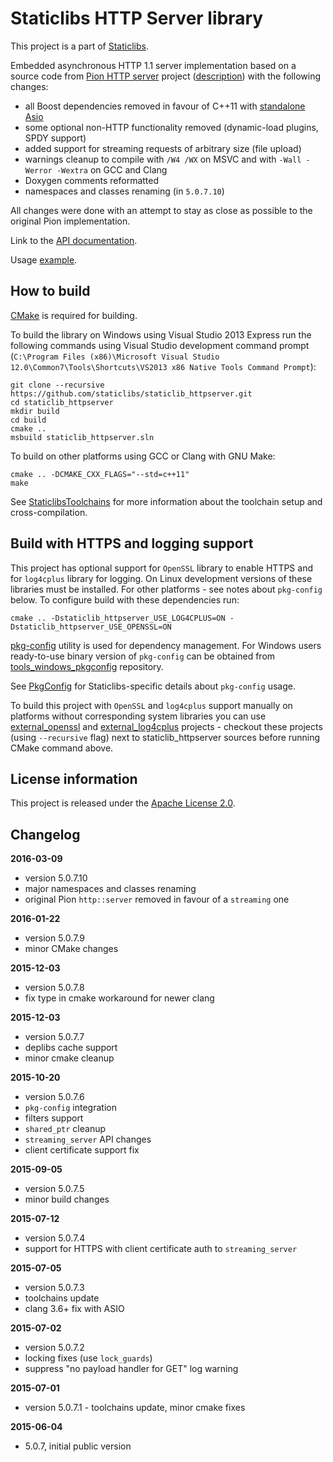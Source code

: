 Staticlibs HTTP Server library
==============================

This project is a part of [Staticlibs](http://staticlibs.net/).

Embedded asynchronous HTTP 1.1 server implementation based on a source code from [Pion HTTP server](https://github.com/splunk/pion)
project ([description](http://sourceforge.net/p/pion/mailman/message/32075645/)) with the following changes:

 - all Boost dependencies removed in favour of C++11 with [standalone Asio](https://think-async.com/Asio/AsioStandalone)
 - some optional non-HTTP functionality removed (dynamic-load plugins, SPDY support)
 - added support for streaming requests  of arbitrary size (file upload)
 - warnings cleanup to compile with `/W4 /WX` on MSVC and with `-Wall -Werror -Wextra` on GCC and Clang
 - Doxygen comments reformatted
 - namespaces and classes renaming (in `5.0.7.10`)

All changes were done with an attempt to stay as close as possible to the original Pion implementation.

Link to the [API documentation](http://staticlibs.github.io/staticlib_httpserver/docs/html/namespacepion_1_1http.html).

Usage [example](https://github.com/staticlibs/staticlib_httpserver/blob/master/test/pion_test.cpp).

How to build
------------

[CMake](http://cmake.org/) is required for building.

To build the library on Windows using Visual Studio 2013 Express run the following commands using
Visual Studio development command prompt 
(`C:\Program Files (x86)\Microsoft Visual Studio 12.0\Common7\Tools\Shortcuts\VS2013 x86 Native Tools Command Prompt`):

    git clone --recursive https://github.com/staticlibs/staticlib_httpserver.git
    cd staticlib_httpserver
    mkdir build
    cd build
    cmake ..
    msbuild staticlib_httpserver.sln

To build on other platforms using GCC or Clang with GNU Make:

    cmake .. -DCMAKE_CXX_FLAGS="--std=c++11"
    make

See [StaticlibsToolchains](https://github.com/staticlibs/wiki/wiki/StaticlibsToolchains) for 
more information about the toolchain setup and cross-compilation.

Build with HTTPS and logging support
------------------------------------

This project has optional support for `OpenSSL` library to enable HTTPS and for `log4cplus` library
for logging. On Linux development versions of these libraries must be installed. 
For other platforms - see notes about `pkg-config` below. To configure build with these dependencies run:

    cmake .. -Dstaticlib_httpserver_USE_LOG4CPLUS=ON -Dstaticlib_httpserver_USE_OPENSSL=ON

[pkg-config](http://www.freedesktop.org/wiki/Software/pkg-config/) utility is used for dependency management.
For Windows users ready-to-use binary version of `pkg-config` can be obtained from [tools_windows_pkgconfig](https://github.com/staticlibs/tools_windows_pkgconfig) repository.

See [PkgConfig](https://github.com/staticlibs/wiki/wiki/PkgConfig) for Staticlibs-specific details about `pkg-config` usage.

To build this project with `OpenSSL` and `log4cplus` support manually on
platforms without corresponding system libraries you can use 
[external_openssl](https://github.com/staticlibs/external_openssl) and 
[external_log4cplus](https://github.com/staticlibs/external_log4cplus) projects - checkout
these projects (using `--recursive` flag) next to staticlib_httpserver sources before running CMake command above.

License information
-------------------

This project is released under the [Apache License 2.0](http://www.apache.org/licenses/LICENSE-2.0).

Changelog
---------

**2016-03-09**

 * version 5.0.7.10
 * major namespaces and classes renaming
 * original Pion `http::server` removed in favour of a `streaming` one

**2016-01-22**

 * version 5.0.7.9
 * minor CMake changes

**2015-12-03**

 * version 5.0.7.8
 * fix type in cmake workaround for newer clang

**2015-12-03**

 * version 5.0.7.7
 * deplibs cache support
 * minor cmake cleanup

**2015-10-20**

 * version 5.0.7.6
 * `pkg-config` integration
 * filters support
 * `shared_ptr` cleanup
 * `streaming_server` API changes
 * client certificate support fix

**2015-09-05**

 * version 5.0.7.5
 * minor build changes

**2015-07-12**

 * version 5.0.7.4
 * support for HTTPS with client certificate auth to `streaming_server`

**2015-07-05**

 * version 5.0.7.3
 * toolchains update
 * clang 3.6+ fix with ASIO

**2015-07-02**

 * version 5.0.7.2
 * locking fixes (use `lock_guards`)
 * suppress "no payload handler for GET" log warning

**2015-07-01**

 * version 5.0.7.1 - toolchains update, minor cmake fixes

**2015-06-04**

 * 5.0.7, initial public version
